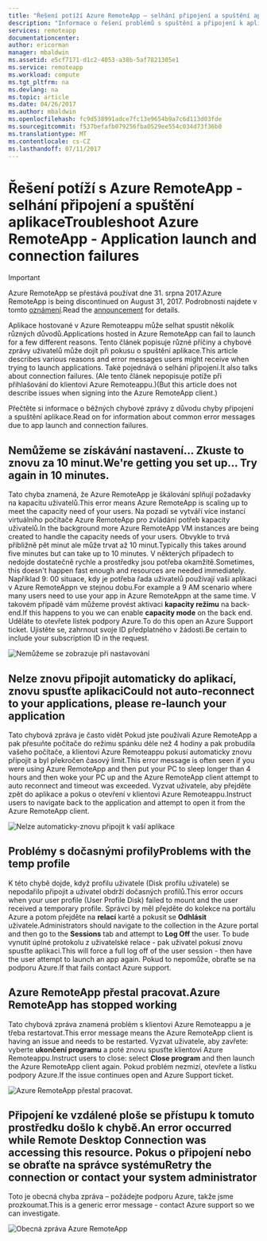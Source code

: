 ```yaml
---
title: "Řešení potíží Azure RemoteApp – selhání připojení a spuštění aplikace | Microsoft Docs"
description: "Informace o řešení problémů s spuštění a připojení k aplikacím v Azure Remoteappu."
services: remoteapp
documentationcenter: 
author: ericorman
manager: mbaldwin
ms.assetid: e5cf7171-d1c2-4053-a38b-5af7821305e1
ms.service: remoteapp
ms.workload: compute
ms.tgt_pltfrm: na
ms.devlang: na
ms.topic: article
ms.date: 04/26/2017
ms.author: mbaldwin
ms.openlocfilehash: fc9d538991adce7fc13e9654b9a7c6d113d03fde
ms.sourcegitcommit: f537befafb079256fba0529ee554c034d73f36b0
ms.translationtype: MT
ms.contentlocale: cs-CZ
ms.lasthandoff: 07/11/2017
---
```

# <a name="troubleshoot-azure-remoteapp---application-launch-and-connection-failures"></a><span data-ttu-id="d17b1-103">Řešení potíží s Azure RemoteApp - selhání připojení a spuštění aplikace</span><span class="sxs-lookup"><span data-stu-id="d17b1-103">Troubleshoot Azure RemoteApp - Application launch and connection failures</span></span>
> [!IMPORTANT]
> <span data-ttu-id="d17b1-104">Azure RemoteApp se přestává používat dne 31. srpna 2017.</span><span class="sxs-lookup"><span data-stu-id="d17b1-104">Azure RemoteApp is being discontinued on August 31, 2017.</span></span> <span data-ttu-id="d17b1-105">Podrobnosti najdete v tomto [oznámení](https://go.microsoft.com/fwlink/?linkid=821148).</span><span class="sxs-lookup"><span data-stu-id="d17b1-105">Read the [announcement](https://go.microsoft.com/fwlink/?linkid=821148) for details.</span></span>
> 
> 

<span data-ttu-id="d17b1-106">Aplikace hostované v Azure Remoteappu může selhat spustit několik různých důvodů.</span><span class="sxs-lookup"><span data-stu-id="d17b1-106">Applications hosted in Azure RemoteApp can fail to launch for a few different reasons.</span></span> <span data-ttu-id="d17b1-107">Tento článek popisuje různé příčiny a chybové zprávy uživatelů může dojít při pokusu o spuštění aplikace.</span><span class="sxs-lookup"><span data-stu-id="d17b1-107">This article describes various reasons and error messages users might receive when trying to launch applications.</span></span> <span data-ttu-id="d17b1-108">Také pojednává o selhání připojení.</span><span class="sxs-lookup"><span data-stu-id="d17b1-108">It also talks about connection failures.</span></span> <span data-ttu-id="d17b1-109">(Ale tento článek nepopisuje potíže při přihlašování do klientovi Azure Remoteappu.)</span><span class="sxs-lookup"><span data-stu-id="d17b1-109">(But this article does not describe issues when signing into the Azure RemoteApp client.)</span></span>  

<span data-ttu-id="d17b1-110">Přečtěte si informace o běžných chybové zprávy z důvodu chyby připojení a spuštění aplikace.</span><span class="sxs-lookup"><span data-stu-id="d17b1-110">Read on for information about common error messages due to app launch and connection failures.</span></span>

## <a name="were-getting-you-set-up-try-again-in-10-minutes"></a><span data-ttu-id="d17b1-111">Nemůžeme se získávání nastavení... Zkuste to znovu za 10 minut.</span><span class="sxs-lookup"><span data-stu-id="d17b1-111">We're getting you set up... Try again in 10 minutes.</span></span>
<span data-ttu-id="d17b1-112">Tato chyba znamená, že Azure RemoteApp je škálování splňují požadavky na kapacitu uživatelů.</span><span class="sxs-lookup"><span data-stu-id="d17b1-112">This error means Azure RemoteApp is scaling up to meet the capacity need of your users.</span></span> <span data-ttu-id="d17b1-113">Na pozadí se vytváří více instancí virtuálního počítače Azure RemoteApp pro zvládání potřeb kapacity uživatelů.</span><span class="sxs-lookup"><span data-stu-id="d17b1-113">In the background more Azure RemoteApp VM instances are being created to handle the capacity needs of your users.</span></span> <span data-ttu-id="d17b1-114">Obvykle to trvá přibližně pět minut ale může trvat až 10 minut.</span><span class="sxs-lookup"><span data-stu-id="d17b1-114">Typically this takes around five minutes but can take up to 10 minutes.</span></span> <span data-ttu-id="d17b1-115">V některých případech to nedojde dostatečně rychle a prostředky jsou potřeba okamžitě.</span><span class="sxs-lookup"><span data-stu-id="d17b1-115">Sometimes, this doesn't happen fast enough and resources are needed immediately.</span></span> <span data-ttu-id="d17b1-116">Například 9: 00 situace, kdy je potřeba řada uživatelů používají vaši aplikaci v Azure RemoteAppn ve stejnou dobu.</span><span class="sxs-lookup"><span data-stu-id="d17b1-116">For example a 9 AM scenario where many users need to use your app in Azure RemoteAppn at the same time.</span></span> <span data-ttu-id="d17b1-117">V takovém případě vám můžeme provést aktivaci **kapacity režimu** na back-end.</span><span class="sxs-lookup"><span data-stu-id="d17b1-117">If this happens to you we can enable **capacity mode** on the back end.</span></span> <span data-ttu-id="d17b1-118">Uděláte to otevřete lístek podpory Azure.</span><span class="sxs-lookup"><span data-stu-id="d17b1-118">To do this open an Azure Support ticket.</span></span> <span data-ttu-id="d17b1-119">Ujistěte se, zahrnout svoje ID předplatného v žádosti.</span><span class="sxs-lookup"><span data-stu-id="d17b1-119">Be certain to include your subscription ID in the request.</span></span>  

![Nemůžeme se zobrazuje při nastavování](./media/remoteapp-apptrouble/ra-apptrouble1.png)

## <a name="could-not-auto-reconnect-to-your-applications-please-re-launch-your-application"></a><span data-ttu-id="d17b1-121">Nelze znovu připojit automaticky do aplikací, znovu spusťte aplikaci</span><span class="sxs-lookup"><span data-stu-id="d17b1-121">Could not auto-reconnect to your applications, please re-launch your application</span></span>
<span data-ttu-id="d17b1-122">Tato chybová zpráva je často vidět Pokud jste používali Azure RemoteApp a pak přesuňte počítače do režimu spánku déle než 4 hodiny a pak probudila vašeho počítače, a klientovi Azure Remoteappu pokusí automaticky znovu připojit a byl překročen časový limit.</span><span class="sxs-lookup"><span data-stu-id="d17b1-122">This error message is often seen if you were using Azure RemoteApp and then put your PC to sleep longer than 4 hours and then woke your PC up and the Azure RemoteApp client attempt to auto reconnect and timeout was exceeded.</span></span>  <span data-ttu-id="d17b1-123">Vyzvat uživatele, aby přejděte zpět do aplikace a pokus o otevření v klientovi Azure Remoteappu.</span><span class="sxs-lookup"><span data-stu-id="d17b1-123">Instruct users to navigate back to the application and attempt to open it from the Azure RemoteApp client.</span></span>

![Nelze automaticky-znovu připojit k vaší aplikace](./media/remoteapp-apptrouble/ra-apptrouble2.png) 

## <a name="problems-with-the-temp-profile"></a><span data-ttu-id="d17b1-125">Problémy s dočasnými profily</span><span class="sxs-lookup"><span data-stu-id="d17b1-125">Problems with the temp profile</span></span>
<span data-ttu-id="d17b1-126">K této chybě dojde, když profilu uživatele (Disk profilu uživatele) se nepodařilo připojit a uživatel obdrží dočasných profilů.</span><span class="sxs-lookup"><span data-stu-id="d17b1-126">This error occurs when your user profile (User Profile Disk) failed to mount and the user received a temporary profile.</span></span>  <span data-ttu-id="d17b1-127">Správci by měl přejděte do kolekce na portálu Azure a potom přejděte na **relací** kartě a pokusit se **Odhlásit** uživatele.</span><span class="sxs-lookup"><span data-stu-id="d17b1-127">Administrators should navigate to the collection in the Azure portal and then go to the **Sessions** tab and attempt to **Log Off** the user.</span></span> <span data-ttu-id="d17b1-128">To bude vynutit úplné protokolu z uživatelské relace - pak uživatel pokusí znovu spusťte aplikaci.</span><span class="sxs-lookup"><span data-stu-id="d17b1-128">This will force a full log off of the user session - then have the user attempt to launch an app again.</span></span> <span data-ttu-id="d17b1-129">Pokud to nepomůže, obraťte se na podporu Azure.</span><span class="sxs-lookup"><span data-stu-id="d17b1-129">If that fails contact Azure support.</span></span>

## <a name="azure-remoteapp-has-stopped-working"></a><span data-ttu-id="d17b1-130">Azure RemoteApp přestal pracovat.</span><span class="sxs-lookup"><span data-stu-id="d17b1-130">Azure RemoteApp has stopped working</span></span>
<span data-ttu-id="d17b1-131">Tato chybová zpráva znamená problém s klientovi Azure Remoteappu a je třeba restartovat.</span><span class="sxs-lookup"><span data-stu-id="d17b1-131">This error message means the Azure RemoteApp client is having an issue and needs to be restarted.</span></span> <span data-ttu-id="d17b1-132">Vyzvat uživatele, aby zavřete: vyberte **ukončení programu** a poté znovu spusťte klientovi Azure Remoteappu.</span><span class="sxs-lookup"><span data-stu-id="d17b1-132">Instruct users to close: select **Close program** and then launch the Azure RemoteApp client again.</span></span>  <span data-ttu-id="d17b1-133">Pokud problém nezmizí, otevřete a lístku podpory Azure.</span><span class="sxs-lookup"><span data-stu-id="d17b1-133">If the issue continues open and Azure Support ticket.</span></span>

![Azure RemoteApp přestal pracovat.](./media/remoteapp-apptrouble/ra-apptrouble3.png)  

## <a name="an-error-occurred-while-remote-desktop-connection-was-accessing-this-resource-retry-the-connection-or-contact-your-system-administrator"></a><span data-ttu-id="d17b1-135">Připojení ke vzdálené ploše se přístupu k tomuto prostředku došlo k chybě.</span><span class="sxs-lookup"><span data-stu-id="d17b1-135">An error occurred while Remote Desktop Connection was accessing this resource.</span></span> <span data-ttu-id="d17b1-136">Pokus o připojení nebo se obraťte na správce systému</span><span class="sxs-lookup"><span data-stu-id="d17b1-136">Retry the connection or contact your system administrator</span></span>
<span data-ttu-id="d17b1-137">Toto je obecná chyba zpráva – požádejte podporu Azure, takže jsme prozkoumat.</span><span class="sxs-lookup"><span data-stu-id="d17b1-137">This is a generic error message - contact Azure support so we can investigate.</span></span> 

![Obecná zpráva Azure RemoteApp](./media/remoteapp-apptrouble/ra-apptrouble4.png) 

